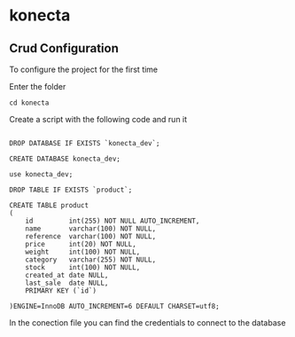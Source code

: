 # konecta

## Crud Configuration

To configure the project for the first time

Enter the folder
```
cd konecta
```
Create a script with the following code and run it
```

DROP DATABASE IF EXISTS `konecta_dev`;

CREATE DATABASE konecta_dev;

use konecta_dev;

DROP TABLE IF EXISTS `product`;

CREATE TABLE product
(
    id         int(255) NOT NULL AUTO_INCREMENT,
    name       varchar(100) NOT NULL,
    reference  varchar(100) NOT NULL,
    price      int(20) NOT NULL,
    weight     int(100) NOT NULL,
    category   varchar(255) NOT NULL,
    stock      int(100) NOT NULL,
    created_at date NULL,
    last_sale  date NULL,
    PRIMARY KEY (`id`)

)ENGINE=InnoDB AUTO_INCREMENT=6 DEFAULT CHARSET=utf8;
```
In the conection file you can find the credentials to connect to the database
